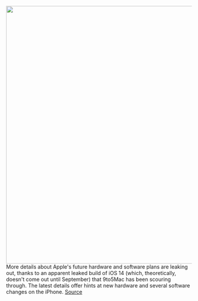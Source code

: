 <img src='https://cdn.vox-cdn.com/thumbor/ZJj3BSOVDTmJtvJabho-l9eTxt8=/0x0:2040x1360/1200x800/filters:focal(857x517:1183x843)/cdn.vox-cdn.com/uploads/chorus_image/image/66475294/akrales_170919_1976_0116.0.jpg' width='700px' /><br/>
More details about Apple's future hardware and software plans are leaking out, thanks to an apparent leaked build of iOS 14 (which, theoretically, doesn't come out until September) that 9to5Mac has been scouring through. The latest details offer hints at new hardware and several software changes on the iPhone.
<a href='https://www.theverge.com/2020/3/10/21173098/ios-14-leaks-apple-hardware-home-screen-tv-remote-ipad-iphone'> Source <a/>